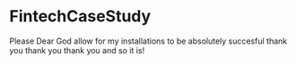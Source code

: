 # FintechCaseStudy
Please Dear God allow for my installations to be absolutely succesful thank you thank you thank you and so it is!